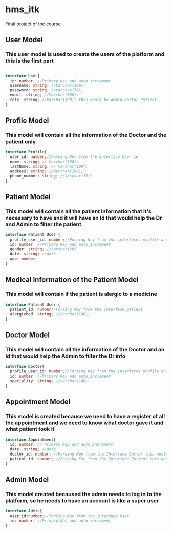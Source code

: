 # hms_itk
Final project of the course


## User Model
### This user model is used to create the users of the platform and this is the first part
```ts

interface User{
  id: number; //Primary Key and auto_increment
  username: string; //Varchar(100);
  password: string; //Varchar(30);
  email: string; //Varchar(100);
  role: string; //Varchar(100); this would be Admin-Doctor-Patient
}
```

## Profile Model
### This model will contain all the information of the Doctor and the patient only
```ts
interface Profile{
  user_id: number;//Foreing Key from the interface User id
  name: string; // Varchar(100);
  lastName: string; // Varchar(100);
  address: string; //Varchar(100);
  phone_number: string; //Varchar(15);
}
```

## Patient Model
### This model will contain all the patient information that it's necessary to have and it will have an Id that would help the Dr and Admin to filter the patient
```ts
interface Patient User {
  profile_user_id: number;//Foreing Key from the interfaces profile and user
  id: number; //Primary Key and auto_increment
  gender: string; //varchar(20)
  date: string; //date
  age: number;
}
```

## Medical Information of the Patient Model
### This model will contain if the patient is alergic to a medicine
```ts
interface Patient User {
  patient_id: number//Foreing Key from the interface patient
  alergicMed: string; //Varchar(100);
}
```
## Doctor Model
### This model will contain all the information of the Doctor and an Id that would help the Admin to filter the Dr info
```ts
interface Doctor{
  profile_user_id: number;//Foreing Key from the interfaces profile and user
  id: number; //Primary Key and auto_increment
  speciality: string; //varchar(100)
}

```

## Appointment Model
### This model is created because we need to have a register of all the appointment and we need to know what doctor gave it and what patient took it
```ts
interface Appointment{
  id: number; // Primary Key and auto_increment
  date: string; //date
  doctor_id: number; //Foreing Key from the Interface Doctor this would help us to have de id of the Dr in the Appointment
  patient_id: number; //Foreing Key from the Interface Patient this would help us to have de id of the patient in the Appointment
}
```
## Admin Model
### This model created becaused the admin needs to log in to the platform, so he needs to have an account is like a super user
```ts
interface Admin{
  user_id:number;//foreing Key from the interface User
  id: number; //Primary Key and auto_increment
}

```